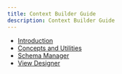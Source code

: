 ```yaml
---
title: Context Builder Guide
description: Context Builder Guide
---
```


- [Introduction](01-introduction.md)
- [Concepts and Utilities](02-concepts-and-utilies.md)
- [Schema Manager](03-schema-manager.md)
- [View Designer](04-view-designer.md)
